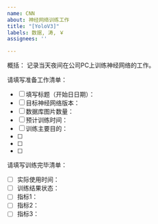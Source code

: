 ```yaml
---
name: CNN
about: 神经网络训练工作
title: "[YoloV3]"
labels: 数据, 涛, ￥
assignees: ''

---
```


概括：
记录当天夜间在公司PC上训练神经网络的工作。

请填写准备工作清单：
- [ ] 填写标题（开始日日期）：
- [ ] 目标神经网络版本：
- [ ] 数据库图片数量：
- [ ] 预计训练时间：
- [ ] 训练主要目的：
- [ ] 
- [ ] 
- [ ] 

请填写训练完毕清单：
- [ ] 实际使用时间：
- [ ] 训练结果状态：
- [ ] 指标1：
- [ ] 指标2：
- [ ] 指标3：

